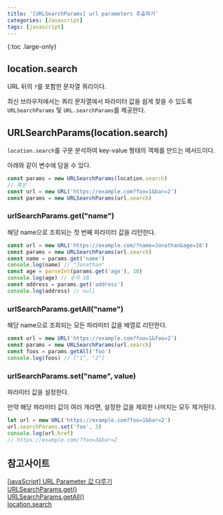 ```yaml
---
title: '[URLSearchParams] url parameters 추출하기'
categories: [Javascript]
tags: [javascript]
---
```


{:toc .large-only}

## location.search

URL 뒤의 `?`를 포함한 문자열 쿼리이다.

최신 브라우저에서는 쿼리 문자열에서 파라미터 값을 쉽게 찾을 수 있도록 `URLSearchParams` 및 `URL.searchParams`를 제공한다.

## URLSearchParams(location.search)

`location.search`를 구문 분석하여 key-value 형태의 객체를 만드는 메서드이다.

아래와 같이 변수에 담을 수 있다.

```js
const params = new URLSearchParams(location.search)
// 혹은
const url = new URL('https://example.com?foo=1&bar=2')
const params = new URLSearchParams(url.search)
```

### urlSearchParams.get("name")

해당 name으로 조회되는 첫 번째 파라미터 값을 리턴한다.

```js
const url = new URL('https://example.com/?name=Jonathan&age=18')
const params = new URLSearchParams(url.search)
const name = params.get('name')
console.log(name) // "Jonathan"
const age = parseInt(params.get('age'), 10)
console.log(age) // 숫자 18
const address = params.get('address')
console.log(address) // null
```

### urlSearchParams.getAll("name")

해당 name으로 조회되는 모든 파라미터 값을 배열로 리턴한다.

```js
const url = new URL('https://example.com?foo=1&foo=2')
const params = new URLSearchParams(url.search)
const foos = params.getAll('foo')
console.log(foos) // ["1", "2"]
```

### urlSearchParams.set("name", value)

파라미터 값을 설정한다.

만약 해당 파라미터 값이 여러 개라면, 설정한 값을 제외한 나머지는 모두 제거된다.

```js
let url = new URL('https://example.com?foo=1&bar=2')
url.searchParams.set('foo', 3)
console.log(url.href)
// https://example.com/?foo=3&bar=2
```

## 참고사이트

[[javaScript] URL Parameter 값 다루기](https://velog.io/@gillog/javaScript-URL-Parameter-%EA%B0%92-%EB%8B%A4%EB%A3%A8%EA%B8%B0#urlsearchparams)<br/>
[URLSearchParams.get()](https://developer.mozilla.org/ko/docs/Web/API/URLSearchParams/get)<br/>
[URLSearchParams.getAll()](https://developer.mozilla.org/en-US/docs/Web/API/URLSearchParams/getAll)<br/>
[location.search](https://developer.mozilla.org/en-US/docs/Web/API/Location/search)
